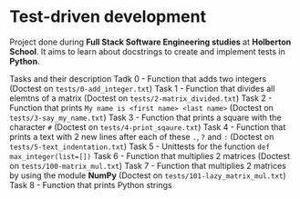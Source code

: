 # Test-driven development

Project done during **Full Stack Software Engineering studies** at **Holberton School**. It aims to learn about docstrings to create and implement tests in **Python**.


Tasks and their description
Tadk 0 - Function that adds two integers (Doctest on `tests/0-add_integer.txt`)
Task 1 - Function that divides all elemtns of a matrix (Doctest on `tests/2-matrix_divided.txt`)
Task 2 - Function that prints `My name is <first name> <last name>` (Doctest on `tests/3-say_my_name.txt`)
Task 3 - Function that prints a square with the character `#` (Doctest on `tests/4-print_sqaure.txt`)
Task 4 - Function that prints a text with 2 new lines after each of these `.`, `?` and `:` (Doctest on `tests/5-text_indentation.txt`)
Task 5 - Unittests for the function `def max_integer(list=[])`
Task 6 - Function that multiplies 2 matrices (Doctest on `tests/100-matrix_mul.txt`)
Task 7 - Function that multiplies 2 matrices by using the module **NumPy** (Doctest on `tests/101-lazy_matrix_mul.txt`)
Task 8 - Function that prints Python strings
